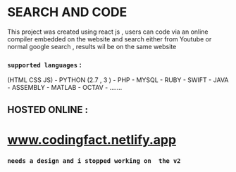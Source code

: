 # SEARCH AND CODE

This project was created using react js , users can code via an online compiler embedded on the website and search either from Youtube or normal google search , 
results wil be on the same website 

### `supported languages` : 
(HTML CSS JS) - PYTHON (2.7  ,  3 ) - PHP - MYSQL - RUBY - SWIFT - JAVA - ASSEMBLY - MATLAB - OCTAV - .......



## HOSTED ONLINE : 
# www.codingfact.netlify.app

### `needs a design and i stopped working on  the v2`




